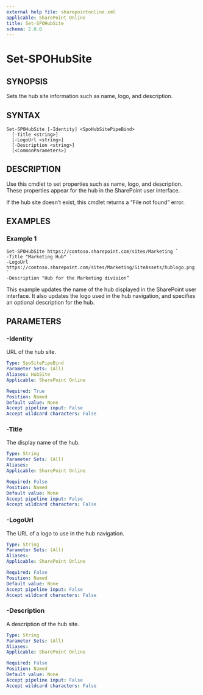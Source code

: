 ```yaml
---
external help file: sharepointonline.xml
applicable: SharePoint Online
title: Set-SPOHubSite
schema: 2.0.0
---
```


# Set-SPOHubSite

## SYNOPSIS
Sets the hub site information such as name, logo, and description.

## SYNTAX

```
Set-SPOHubSite [-Identity] <SpoHubSitePipeBind>
  [-Title <string>]
  [-LogoUrl <string>]
  [-Description <string>]
  [<CommonParameters>]
```

## DESCRIPTION
Use this cmdlet to set properties such as name, logo, and description. These properties appear for the hub in the SharePoint user interface.

If the hub site doesn’t exist, this cmdlet returns a “File not found” error.

## EXAMPLES

### Example 1

```
Set-SPOHubSite https://contoso.sharepoint.com/sites/Marketing `
-Title "Marketing Hub" `
-LogoUrl https://contoso.sharepoint.com/sites/Marketing/SiteAssets/hublogo.png `
-Description "Hub for the Marketing division”
```

This example updates the name of the hub displayed in the SharePoint user interface. It also updates the logo used in the hub navigation, and specifies an optional description for the hub.

## PARAMETERS

### -Identity

URL of the hub site.

```yaml
Type: SpoSitePipeBind
Parameter Sets: (All)
Aliases: HubSite
Applicable: SharePoint Online

Required: True
Position: Named
Default value: None
Accept pipeline input: False
Accept wildcard characters: False
```

### -Title

The display name of the hub.

```yaml
Type: String
Parameter Sets: (All)
Aliases: 
Applicable: SharePoint Online

Required: False
Position: Named
Default value: None
Accept pipeline input: False
Accept wildcard characters: False
```

### -LogoUrl

The URL of a logo to use in the hub navigation.

```yaml
Type: String
Parameter Sets: (All)
Aliases: 
Applicable: SharePoint Online

Required: False
Position: Named
Default value: None
Accept pipeline input: False
Accept wildcard characters: False
```

### -Description

A description of the hub site.

```yaml
Type: String
Parameter Sets: (All)
Aliases: 
Applicable: SharePoint Online

Required: False
Position: Named
Default value: None
Accept pipeline input: False
Accept wildcard characters: False
```
